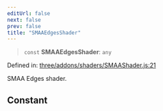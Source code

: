 ```yaml
---
editUrl: false
next: false
prev: false
title: "SMAAEdgesShader"
---
```


> `const` **SMAAEdgesShader**: `any`

Defined in: [three/addons/shaders/SMAAShader.js:21](https://github.com/DefinitelyMaybe/three-i18n/blob/fa57b79433d1c349ffb23a78727299c8d4190136/three/addons/shaders/SMAAShader.js#L21)

SMAA Edges shader.

## Constant

